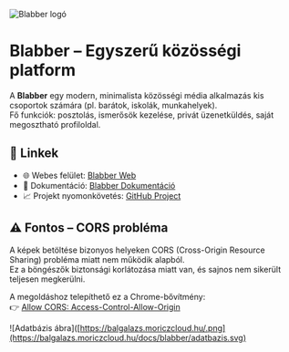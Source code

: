 ![Blabber logó](https://balgalazs.moriczcloud.hu/blabber_logo_base_bicolor.png)
# Blabber – Egyszerű közösségi platform

A **Blabber** egy modern, minimalista közösségi média alkalmazás kis csoportok számára (pl. barátok, iskolák, munkahelyek).  
Fő funkciók: posztolás, ismerősök kezelése, privát üzenetküldés, saját megosztható profiloldal.

## 🔗 Linkek
- 🌐 Webes felület: [Blabber Web](https://balgalazs.moriczcloud.hu/blabber/)
- 📄 Dokumentáció: [Blabber Dokumentáció](http://balgalazs.moriczcloud.hu/docs/blabber)
- 📈 Projekt nyomonkövetés: [GitHub Project](https://github.com/users/Bingobalazs/projects/1/views/1)

## ⚠️ Fontos – CORS probléma

A képek betöltése bizonyos helyeken CORS (Cross-Origin Resource Sharing) probléma miatt nem működik alapból.  
Ez a böngészők biztonsági korlátozása miatt van, és sajnos nem sikerült teljesen megkerülni.

A megoldáshoz telepíthető ez a Chrome-bővítmény:  
👉 [Allow CORS: Access-Control-Allow-Origin](https://chromewebstore.google.com/detail/allow-cors-access-control/lhobafahddgcelffkeicbaginigeejlf?pli=1)


![Adatbázis ábra]([https://balgalazs.moriczcloud.hu/.png](https://balgalazs.moriczcloud.hu/docs/blabber/adatbazis.svg)
